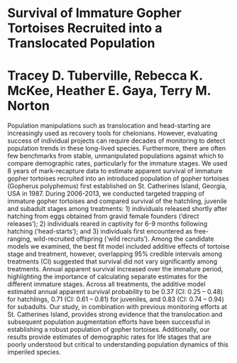 # Survival of Immature Gopher Tortoises Recruited into a Translocated Population
# Tracey D. Tuberville, Rebecca K. McKee, Heather E. Gaya, Terry M. Norton

Population manipulations such as translocation and head-starting are increasingly used as recovery tools for chelonians. However, evaluating success of individual projects can require decades of monitoring to detect population trends in these long-lived species. Furthermore, there are often few benchmarks from stable, unmanipulated populations against which to compare demographic rates, particularly for the immature stages. We used 8 years of mark-recapture data to estimate apparent survival of immature gopher tortoises recruited into an introduced population of gopher tortoises (Gopherus polyphemus) first established on St. Catherines Island, Georgia, USA in 1987. During 2006-2013, we conducted targeted trapping of immature gopher tortoises and compared survival of the hatchling, juvenile and subadult stages among treatments: 1) individuals released shortly after hatching from eggs obtained from gravid female founders (‘direct releases’); 2) individuals reared in captivity for 6-9 months following hatching (‘head-starts’); and 3) individuals first encountered as free-ranging, wild-recruited offspring (‘wild recruits’). Among the candidate models we examined, the best fit model included additive effects of tortoise stage and treatment, however, overlapping 95% credible intervals among treatments (CI) suggested that survival did not vary significantly among treatments. Annual apparent survival increased over the immature period, highlighting the importance of calculating separate estimates for the different immature stages. Across all treatments, the additive model estimated annual apparent survival probability to be 0.37 (CI: 0.25 – 0.48) for hatchlings, 0.71 (CI: 0.61 – 0.81) for juveniles, and 0.83 (CI: 0.74 – 0.94) for subadults. Our study, in combination with previous monitoring efforts at St. Catherines Island, provides strong evidence that the translocation and subsequent population augmentation efforts have been successful in establishing a robust population of gopher tortoises. Additionally, our results provide estimates of demographic rates for life stages that are poorly understood but critical to understanding population dynamics of this imperiled species.


